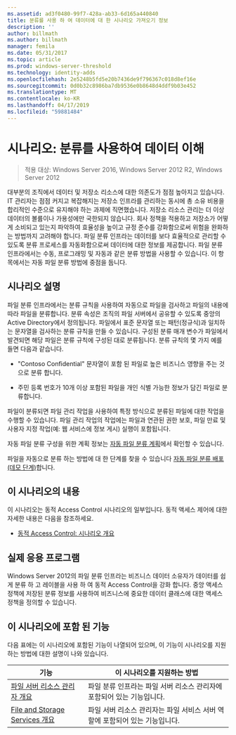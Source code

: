 ```yaml
---
ms.assetid: ad3f0480-99f7-428a-ab33-6d165a440840
title: 분류를 사용 하 여 데이터에 대 한 시나리오 가져오기 정보
description: ''
author: billmath
ms.author: billmath
manager: femila
ms.date: 05/31/2017
ms.topic: article
ms.prod: windows-server-threshold
ms.technology: identity-adds
ms.openlocfilehash: 2e5248b5fd5e20b7436de9f796367c018d8ef16e
ms.sourcegitcommit: 0d0b32c8986ba7db9536e0b8648d4ddf9b03e452
ms.translationtype: MT
ms.contentlocale: ko-KR
ms.lasthandoff: 04/17/2019
ms.locfileid: "59881484"
---
```

# <a name="scenario-get-insight-into-your-data-by-using-classification"></a>시나리오: 분류를 사용하여 데이터 이해

>적용 대상: Windows Server 2016, Windows Server 2012 R2, Windows Server 2012

대부분의 조직에서 데이터 및 저장소 리소스에 대한 의존도가 점점 높아지고 있습니다. IT 관리자는 점점 커지고 복잡해지는 저장소 인프라를 관리하는 동시에 총 소유 비용을 합리적인 수준으로 유지해야 하는 과제에 직면했습니다. 저장소 리소스 관리는 더 이상 데이터의 볼륨이나 가용성에만 국한되지 않습니다. 회사 정책을 적용하고 저장소가 어떻게 소비되고 있는지 파악하여 효율성을 높이고 규정 준수를 강화함으로써 위험을 완화하는 방법까지 고려해야 합니다. 파일 분류 인프라는 데이터를 보다 효율적으로 관리할 수 있도록 분류 프로세스를 자동화함으로써 데이터에 대한 정보를 제공합니다. 파일 분류 인프라에서는 수동, 프로그래밍 및 자동과 같은 분류 방법을 사용할 수 있습니다. 이 항목에서는 자동 파일 분류 방법에 중점을 둡니다.  
  
## <a name="BKMK_OVER"></a>시나리오 설명  
파일 분류 인프라에서는 분류 규칙을 사용하여 자동으로 파일을 검사하고 파일의 내용에 따라 파일을 분류합니다. 분류 속성은 조직의 파일 서버에서 공유할 수 있도록 중앙의 Active Directory에서 정의됩니다. 파일에서 표준 문자열 또는 패턴(정규식)과 일치하는 문자열을 검사하는 분류 규칙을 만들 수 있습니다. 구성된 분류 매개 변수가 파일에서 발견되면 해당 파일은 분류 규칙에 구성된 대로 분류됩니다. 분류 규칙의 몇 가지 예를 들면 다음과 같습니다.  
  
-   "Contoso Confidential" 문자열이 포함 된 파일로 높은 비즈니스 영향을 주는 것으로 분류 합니다.  
  
-   주민 등록 번호가 10개 이상 포함된 파일을 개인 식별 가능한 정보가 담긴 파일로 분류합니다.  
  
파일이 분류되면 파일 관리 작업을 사용하여 특정 방식으로 분류된 파일에 대한 작업을 수행할 수 있습니다. 파일 관리 작업의 작업에는 파일과 연관된 권한 보호, 파일 만료 및 사용자 지정 작업(예: 웹 서비스에 정보 게시) 실행이 포함됩니다.  
  
자동 파일 분류 구성을 위한 계획 정보는 [자동 파일 분류 계획](assetId:///e3c3bb4b-3034-42b7-b391-8ef5f5851955)에서 확인할 수 있습니다.  
  
파일을 자동으로 분류 하는 방법에 대 한 단계를 찾을 수 있습니다 [자동 파일 분류 배포 &#40;데모 단계&#41;](Deploy-Automatic-File-Classification--Demonstration-Steps-.md)합니다.  
  
## <a name="in-this-scenario"></a>이 시나리오의 내용  
이 시나리오는 동적 Access Control 시나리오의 일부입니다. 동적 액세스 제어에 대한 자세한 내용은 다음을 참조하세요.  
  
-   [동적 Access Control: 시나리오 개요](Dynamic-Access-Control--Scenario-Overview.md)  
  
## <a name="BKMK_APP"></a>실제 응용 프로그램  
Windows Server 2012의 파일 분류 인프라는 비즈니스 데이터 소유자가 데이터를 쉽게 분류 하 고 레이블을 사용 하 여 동적 Access Control을 강화 합니다. 중앙 액세스 정책에 저장된 분류 정보를 사용하여 비즈니스에 중요한 데이터 클래스에 대한 액세스 정책을 정의할 수 있습니다.  
  
## <a name="BKMK_NEW"></a>이 시나리오에 포함 된 기능  
다음 표에는 이 시나리오에 포함된 기능이 나열되어 있으며, 이 기능이 시나리오를 지원하는 방법에 대한 설명이 나와 있습니다.  
  
|기능|이 시나리오를 지원하는 방법|  
|-----------|---------------------------------|  
|[파일 서버 리소스 관리자 개요](https://technet.microsoft.com/library/hh831701.aspx)|파일 분류 인프라는 파일 서버 리소스 관리자에 포함되어 있는 기능입니다.|  
|[File and Storage Services 개요](https://technet.microsoft.com/library/hh831487.aspx)|파일 서버 리소스 관리자는 파일 서비스 서버 역할에 포함되어 있는 기능입니다.|  
  


